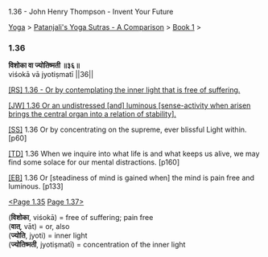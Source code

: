 1.36 - John Henry Thompson - Invent Your Future   
    

[Yoga](../../../yoga.md)‎ > ‎[Patanjali's Yoga Sutras - A Comparison](../../patanjani.md)‎ > ‎[Book 1](../book-1.md)‎ > ‎

### 1.36

**विशोका वा ज्योतिष्मती ॥३६॥**  
viśokā vā jyotiṣmatī ||36||  
  
  
[\[RS\] 1.36 - Or by contemplating the inner light that is free of suffering.](http://www.ashtangayoga.info/philosophy/yoga-sutra-patanjali/chapter-1/item/vishoka-va-jyotishmati-36/)  
  
[\[JW\] 1.36 Or an undistressed \[and\] luminous \[sense-activity when arisen brings the central organ into a relation of stability\].](http://books.google.com/books?id=YzFImjtOxUwC&pg=PA74&ci=155%2C571%2C724%2C57&source=bookclip)  
  
[\[SS\]](http://www.amazon.com/Yoga-Sutras-Patanjali-Commentary-Satchidananda/dp/0932040381) 1.36 Or by concentrating on the supreme, ever blissful Light within. \[p60\]  
  
[\[TD\]](http://www.amazon.com/Heart-Yoga-Developing-Personal-Practice/dp/089281764X/ref=sr_1_5?ie=UTF8&qid=1326228195&sr=8-5) 1.36 When we inquire into what life is and what keeps us alive, we may find some solace for our mental distractions. \[p160\]  
  
[\[EB\]](http://www.amazon.com/Yoga-Sutras-Patanjali-Translation-Commentary/dp/0865477361/ref=sr_1_1?ie=UTF8&s=books&qid=1250508322&sr=1-1) 1.36 Or \[steadiness of mind is gained when\] the mind is pain free and luminous. \[p133\]  
  
  
[<Page 1.35](135.md)  [Page 1.37>](137.md)  
  
  
  

(**विशोका**, viśokā) = free of suffering; pain free  
(**वात्**, vāt) = or, also  
(**ज्योति**, jyoti) = inner light  
(**ज्योतिष्मती**, jyotiṣmatī) = concentration of the inner light

